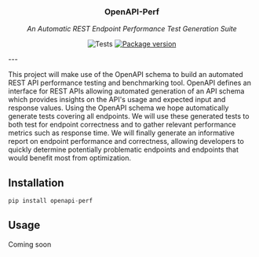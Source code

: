 <h3 align="center">OpenAPI-Perf</h3>
<p align="center">
<em>An Automatic REST Endpoint Performance Test Generation Suite</em>
</p>
<p align="center">
  <img alt="Tests" src="https://github.com/awtkns/openapi-perf/workflows/Tests/badge.svg" />
  <a href="https://pypi.org/project/openapi-perf" target="_blank">
    <img src="https://img.shields.io/pypi/v/openapi-perf?color=%2334D058&label=pypi%20package" alt="Package version">
</a>
</p>
---

This project will make use of the OpenAPI schema to build an automated REST API performance testing and benchmarking tool. OpenAPI defines an interface for REST APIs allowing automated generation of an API schema which provides insights on the API's usage and expected input and response values. Using the OpenAPI schema we hope automatically generate tests covering all endpoints. We will use these generated tests to both test for endpoint correctness and to gather relevant performance metrics such as response time. We will finally generate an informative report on endpoint performance and correctness, allowing developers to quickly determine potentially problematic endpoints and endpoints that would benefit most from optimization.

## Installation
```python
pip install openapi-perf
```

## Usage
Coming soon
